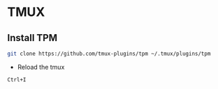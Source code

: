 # TMUX

## Install TPM

```bash
git clone https://github.com/tmux-plugins/tpm ~/.tmux/plugins/tpm
```
- Reload the tmux

```
Ctrl+I
```

